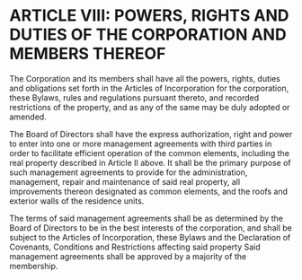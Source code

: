 # ARTICLE VIII: POWERS, RIGHTS AND DUTIES OF THE CORPORATION AND MEMBERS THEREOF

The Corporation and its members shall have all the powers, rights, duties and obligations set forth in the Articles of Incorporation for the corporation, these Bylaws, rules and regulations pursuant thereto, and recorded restrictions of the property, and as any of the same may be duly adopted or amended.

The Board of Directors shall have the express authorization, right and power to enter into one or more management agreements with third parties in order to facilitate efficient operation of the common elements, including the real property described in Article II above. It shall be the primary purpose of such management agreements to provide for the administration, management, repair and maintenance of said real property, all improvements thereon designated as common elements, and the roofs and exterior walls of the residence units.

The terms of said management agreements shall be as determined by the Board of Directors to be in the best interests of the corporation, and shall be subject to the Articles of Incorporation, these Bylaws and the Declaration of Covenants, Conditions and Restrictions affecting said property Said management agreements shall be approved by a majority of the membership.